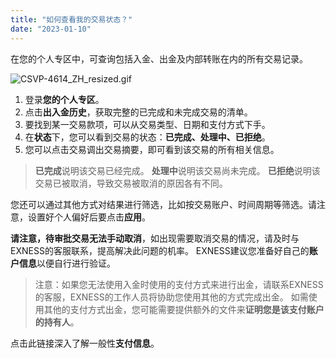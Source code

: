 ```yaml
---
title: "如何查看我的交易状态？"
date: "2023-01-10"
---
```


在您的个人专区中，可查询包括入金、出金及内部转账在内的所有交易记录。

![CSVP-4614_ZH_resized.gif](https://cdn.jsdelivr.net/gh/jarlin8/OSS@main/exhelp/CSVP-4614_ZH_resized.gif)

1. 登录**您的个人专区**。
2. 点击**出入金历史**，获取完整的已完成和未完成交易的清单。
3. 要找到某一交易款项，可以从交易类型、日期和支付方式下手。
4. 在**状态**下，您可以看到交易的状态：**已完成、处理中、已拒绝**。
5. 您可以点击交易调出交易摘要，即可看到该交易的所有相关信息。

> **已完成**说明该交易已经完成。
> **处理中**说明该交易尚未完成。
> **已拒绝**说明该交易已被取消，导致交易被取消的原因各有不同。

您还可以通过其他方式对结果进行筛选，比如按交易账户、时间周期等筛选。请注意，设置好个人偏好后要点击**应用**。

**请注意，待审批交易无法手动取消**，如出现需要取消交易的情况，请及时与EXNESS的客服联系，提高解决此问题的机率。 EXNESS建议您准备好自己的**账户信息**以便自行进行验证。

> 注意：如果您无法使用入金时使用的支付方式来进行出金，请联系EXNESS的客服，EXNESS的工作人员将协助您使用其他的方式完成出金。 如需使用其他的支付方式出金，您可能需要提供额外的文件来**证明您是该支付账户的持有人**。

点击此链接深入了解一般性**支付信息**。
